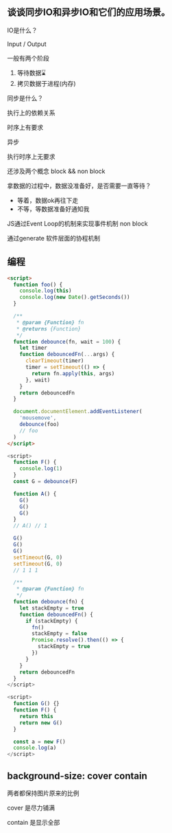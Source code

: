 ## 谈谈同步IO和异步IO和它们的应用场景。

IO是什么？

Input / Output

一般有两个阶段

1. 等待数据⌛️
2. 拷贝数据于进程(内存)



同步是什么？

执行上的依赖关系

时序上有要求

异步

执行时序上无要求



还涉及两个概念 block && non block

拿数据的过程中，数据没准备好，是否需要一直等待？

- 等着，数据ok再往下走
- 不等，等数据准备好通知我



JS通过Event Loop的机制来实现事件机制  non block

通过generate 软件层面的协程机制



## 编程

```html
<script>
  function foo() {
    console.log(this)
    console.log(new Date().getSeconds())
  }

  /**
   * @param {Function} fn
   * @returns {Function}
   */
  function debounce(fn, wait = 100) {
    let timer
    function debouncedFn(...args) {
      clearTimeout(timer)
      timer = setTimeout(() => {
        return fn.apply(this, args)
      }, wait)
    }
    return debouncedFn
  }

  document.documentElement.addEventListener(
    'mousemove',
    debounce(foo)
    // foo
  )
</script>

```





```js
<script>
  function F() {
    console.log(1)
  }
  const G = debounce(F)

  function A() {
    G()
    G()
    G()
  }
  // A() // 1

  G()
  G()
  G()
  setTimeout(G, 0)
  setTimeout(G, 0)
  // 1 1 1

  /**
   * @param {Function} fn
   */
  function debounce(fn) {
    let stackEmpty = true
    function debouncedFn() {
      if (stackEmpty) {
        fn()
        stackEmpty = false
        Promise.resolve().then(() => {
          stackEmpty = true
        })
      }
    }
    return debouncedFn
  }
</script>
```



```js
<script>
  function G() {}
  function F() {
    return this
    return new G()
  }

  const a = new F()
  console.log(a)
</script>
```



## background-size: cover contain

两者都保持图片原来的比例



cover 是尽力铺满



contain 是显示全部